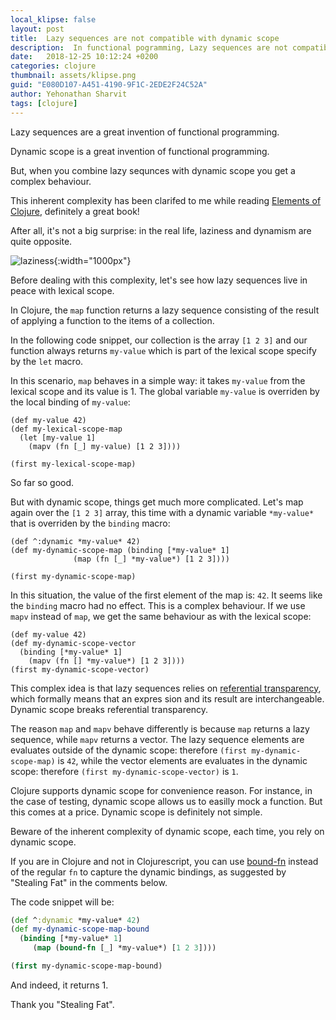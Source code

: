 ```yaml
---
local_klipse: false
layout: post
title:  Lazy sequences are not compatible with dynamic scope
description:  In functional pogramming, Lazy sequences are not compatible with dynamic scope
date:   2018-12-25 10:12:24 +0200
categories: clojure
thumbnail: assets/klipse.png
guid: "E080D107-A451-4190-9F1C-2EDE2F24C52A"
author: Yehonathan Sharvit
tags: [clojure]
---
```




Lazy sequences are a great invention of functional programming.

Dynamic scope is a great invention of functional programming.

But, when you combine lazy sequnces with dynamic scope you get a complex behaviour.

This inherent complexity has been clarifed to me while reading [Elements of Clojure](https://leanpub.com/elementsofclojure/), definitely a great book!

After all, it's not a big surprise: in the real life, laziness and dynamism are quite opposite.


![laziness](/assets/laziness.png){:width="1000px"}


Before dealing with this complexity, let's see how lazy sequences live in peace with lexical scope.

In Clojure, the `map` function returns a lazy sequence consisting of the result of applying a function to the items of a collection. 

In the following code snippet, our collection is the array `[1 2 3]` and our function always returns `my-value` which is part of the lexical scope specify by the `let` macro.

In this scenario, `map` behaves in a simple way: it takes `my-value` from the lexical scope and its value is 1. The global variable `my-value` is overriden by the local binding of `my-value`:

~~~klipse
(def my-value 42)
(def my-lexical-scope-map
  (let [my-value 1]
    (mapv (fn [_] my-value) [1 2 3])))

(first my-lexical-scope-map)
~~~

So far so good.


But with dynamic scope, things get much more complicated.
Let's map again over the `[1 2 3]` array, this time with a dynamic variable `*my-value*` that is overriden by the `binding` macro:

~~~klipse
(def ^:dynamic *my-value* 42)
(def my-dynamic-scope-map (binding [*my-value* 1]
              (map (fn [_] *my-value*) [1 2 3])))

(first my-dynamic-scope-map)
~~~

In this situation, the value of the first element of the map is: `42`. It seems like the `binding` macro had no effect. This is a complex behaviour. If we use `mapv` instead of `map`, we get the same behaviour as with the lexical scope:


~~~klipse
(def my-value 42)
(def my-dynamic-scope-vector
  (binding [*my-value* 1]
    (mapv (fn [] *my-value*) [1 2 3])))
(first my-dynamic-scope-vector)
~~~

This complex idea is that lazy sequences relies on [referential transparency](https://en.wikipedia.org/wiki/Referential_transparency), which formally means that an expres sion and its result are interchangeable. Dynamic scope breaks referential transparency.

The reason `map` and `mapv` behave differently is because `map` returns a lazy sequence, while `mapv` returns a vector. The lazy sequence elements are evaluates outside of the dynamic scope: therefore `(first my-dynamic-scope-map)` is `42`, while the vector elements are evaluates in the dynamic scope: therefore `(first my-dynamic-scope-vector)` is `1`.


Clojure supports dynamic scope for convenience reason. For instance, in the case of testing, dynamic scope allows us to easilly mock a function. But this comes at a price. Dynamic scope is definitely not simple. 

Beware of the inherent complexity of dynamic scope, each time, you rely on dynamic scope.

If you are in Clojure and not in Clojurescript, you can use [bound-fn](https://clojuredocs.org/clojure.core/bound-fn) instead of the regular `fn` to capture the dynamic bindings, as suggested by "Stealing Fat" in the comments below.

The code snippet will be:

~~~clojure
(def ^:dynamic *my-value* 42)
(def my-dynamic-scope-map-bound 
  (binding [*my-value* 1]
     (map (bound-fn [_] *my-value*) [1 2 3])))

(first my-dynamic-scope-map-bound)
~~~

And indeed, it returns 1.

Thank you "Stealing Fat".









